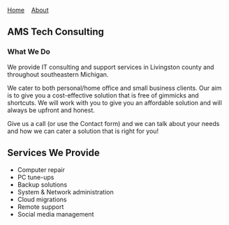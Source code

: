 [Home](/index.md)&nbsp;&nbsp;&nbsp;&nbsp;[About](/about.md)

## AMS Tech Consulting

### What We Do

We provide IT consulting and support services in Livingston county and throughout southeastern Michigan.

We cater to both personal/home office and small business clients. Our aim is to give you a cost-effective solution that is free of gimmicks and shortcuts. We will work with you to give you an affordable solution and will always be upfront and honest.

Give us a call (or use the Contact form) and we can talk about your needs and how we can cater a solution that is right for you!

## Services We Provide

- Computer repair
- PC tune-ups
- Backup solutions
- System & Network administration
- Cloud migrations
- Remote support
- Social media management
